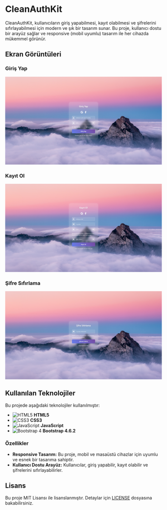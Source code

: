 # CleanAuthKit

CleanAuthKit, kullanıcıların giriş yapabilmesi, kayıt olabilmesi ve şifrelerini sıfırlayabilmesi için modern ve şık bir tasarım sunar. Bu proje, kullanıcı dostu bir arayüz sağlar ve responsive (mobil uyumlu) tasarım ile her cihazda mükemmel görünür.

## Ekran Görüntüleri

### Giriş Yap
![Giriş Yap Ekranı](screenshots/giris-yap-d.png)

### Kayıt Ol
![Kayıt Ol Ekranı](screenshots/kayit-ol-d.png)

### Şifre Sıfırlama
![Şifre Sıfırlama Ekranı](screenshots/sifre-sifirla-d.png)

## Kullanılan Teknolojiler

Bu projede aşağıdaki teknolojiler kullanılmıştır:

- ![HTML5](https://img.shields.io/badge/HTML5-%23E34F26.svg?style=flat&logo=html5&logoColor=white) **HTML5**
- ![CSS3](https://img.shields.io/badge/CSS3-%231572B6.svg?style=flat&logo=css3&logoColor=white) **CSS3**
- ![JavaScript](https://img.shields.io/badge/JavaScript-%23F7DF1E.svg?style=flat&logo=javascript&logoColor=black) **JavaScript**
- ![Bootstrap 4](https://img.shields.io/badge/Bootstrap-4.6.2-%233e4c59.svg?style=flat&logo=bootstrap&logoColor=white) **Bootstrap 4.6.2**

### Özellikler

- **Responsive Tasarım:** Bu proje, mobil ve masaüstü cihazlar için uyumlu ve esnek bir tasarıma sahiptir.
- **Kullanıcı Dostu Arayüz:** Kullanıcılar, giriş yapabilir, kayıt olabilir ve şifrelerini sıfırlayabilirler.

## Lisans

Bu proje MIT Lisansı ile lisanslanmıştır. Detaylar için [LICENSE](LICENSE) dosyasına bakabilirsiniz.

